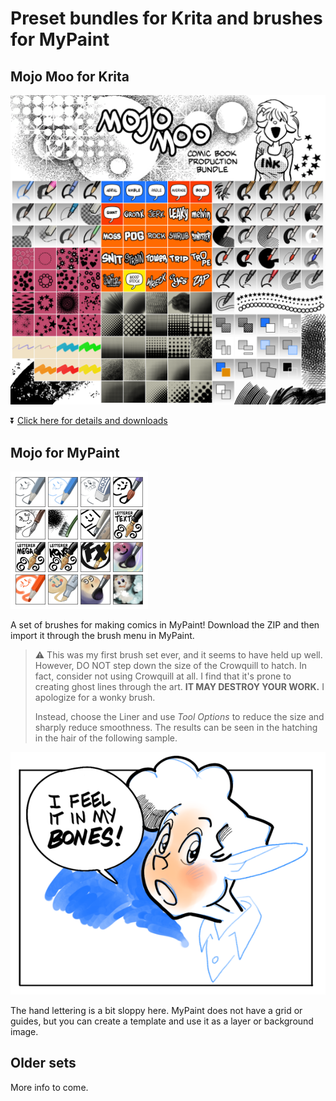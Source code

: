# Preset bundles for Krita and brushes for MyPaint

## Mojo Moo for Krita

[![Mass menu](img/mass-menu.png)](https://github.com/ink-cow/presets/releases/tag/moo)

⏬ [Click here for details and downloads](https://github.com/ink-cow/presets/releases/tag/moo)

## Mojo for MyPaint

![Mojo for MyPaint](img/mp-display.png)

A set of brushes for making comics in MyPaint! Download the ZIP and then import it through the brush menu in MyPaint.

> :warning: This was my first brush set ever, and it seems to have held up well. However, DO NOT step down the size of the Crowquill to hatch. In fact, consider not using Crowquill at all. I find that it's prone to creating ghost lines through the art. **IT MAY DESTROY YOUR WORK.** I apologize for a wonky brush.
>
> Instead, choose the Liner and use *Tool Options* to reduce the size and sharply reduce smoothness. The results can be seen in the hatching in the hair of the following sample.

![Mojo sample](img/mp-sample.png)

The hand lettering is a bit sloppy here. MyPaint does not have a grid or guides, but you can create a template and use it as a layer or background image.




## Older sets

More info to come.

